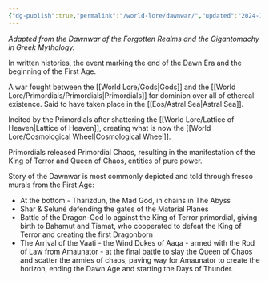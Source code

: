 ```yaml
---
{"dg-publish":true,"permalink":"/world-lore/dawnwar/","updated":"2024-12-23T12:48:22.987-05:00"}
---
```


*Adapted from the Dawnwar of the Forgotten Realms and the Gigantomachy in Greek Mythology.*

In written histories, the event marking the end of the Dawn Era and the beginning of the First Age.

A war fought between the [[World Lore/Gods\|Gods]] and the [[World Lore/Primordials/Primordials\|Primordials]] for dominion over all of ethereal existence. Said to have taken place in the [[Eos/Astral Sea\|Astral Sea]]. 

Incited by the Primordials after shattering the [[World Lore/Lattice of Heaven\|Lattice of Heaven]], creating what is now the [[World Lore/Cosmological Wheel\|Cosmological Wheel]]. 

Primordials released Primordial Chaos, resulting in the manifestation of the King of Terror and Queen of Chaos, entities of pure power.

Story of the Dawnwar is most commonly depicted and told through fresco murals from the First Age:
- At the bottom - Tharizdun, the Mad God, in chains in The Abyss 
- Shar & Seluné defending the gates of the Material Planes
- Battle of the Dragon-God Io against the King of Terror primordial, giving birth to Bahamut and Tiamat, who cooperated to defeat the King of Terror and creating the first Dragonborn
- The Arrival of the Vaati - the Wind Dukes of Aaqa - armed with the Rod of Law from Amaunator - at the final battle to slay the Queen of Chaos and scatter the armies of chaos, paving way for Amaunator to create the horizon, ending the Dawn Age and starting the Days of Thunder. 

